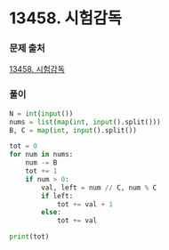 # 13458. 시험감독


### 문제 출처
[13458. 시험감독](https://www.acmicpc.net/problem/13458)


### 풀이
```python
N = int(input())
nums = list(map(int, input().split()))
B, C = map(int, input().split())

tot = 0
for num in nums:
    num -= B
    tot += 1
    if num > 0:
        val, left = num // C, num % C
        if left:
            tot += val + 1
        else:
            tot += val

print(tot)
```